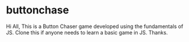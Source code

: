 # buttonchase
Hi All,
This is a Button Chaser game developed using the fundamentals of JS.
Clone this if anyone needs to learn a basic game in JS.
Thanks.
